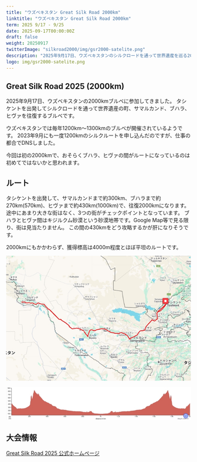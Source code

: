 ```yaml
---
title: "ウズベキスタン Great Silk Road 2000km"
linktitle: "ウズベキスタン Great Silk Road 2000km"
term: 2025 9/17 - 9/25
date: 2025-09-17T00:00:00Z
draft: false
weight: 20250917
twitterImage: "silkroad2000/img/gsr2000-satelite.png"
description: "2025年9月17日、ウズベキスタンのシルクロードを通って世界遺産を巡る2000kmのブルベに参加してきました。"
logo: img/gsr2000-satelite.png
---
```

## Great Silk Road 2025 (2000km)

2025年9月17日、ウズベキスタンの2000kmブルベに参加してきました。
タシケントを出発してシルクロードを通って世界遺産の町、サマルカンド、ブハラ、ヒヴァを往復するブルベです。

ウズベキスタンでは毎年1200km～1300kmのブルベが開催されているようです。
2023年9月にも一度1200kmのシルクルートを申し込んだのですが、仕事の都合でDNSしました。

今回は初の2000kmで、おそらくブハラ、ヒヴァの間がルートになっているのは初めてではないかと思われます。

## ルート

タシケントを出発して、サマルカンドまで約300km、ブハラまで約270km(570km)、ヒヴァまで約430km(1000km)で、往復2000kmになります。
途中にあまり大きな街はなく、3つの街がチェックポイントとなっています。
ブハラとヒヴァ間はキジルクム砂漠という砂漠地帯です。Google Map等で見る限り、街は見当たりません。
この間の430kmをどう攻略するかが肝になりそうです。

2000kmにもかかわらず、獲得標高は4000m程度とほぼ平坦のルートです。

![](./img/gsr2000-map.jpg)

![](./img/gsr2000-elev.jpg)

## 大会情報

[Great Silk Road 2025 公式ホームページ](https://audax.uz/great-silk-road-2025-en)

